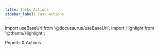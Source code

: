 ```yaml
---
title: Tasks Actions
sidebar_label: Task Actions
---
```

import useBaseUrl from '@docusaurus/useBaseUrl';
import Highlight from '@theme/Highlight';

<span className="hero__subtitle">Reports & Actions</span>
